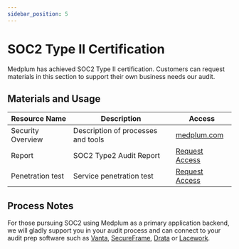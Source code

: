 ```yaml
---
sidebar_position: 5
---
```


# SOC2 Type II Certification

Medplum has achieved SOC2 Type II certification. Customers can request materials in this section to support their own business needs our audit.

## Materials and Usage

| Resource Name     | Description                        | Access                                                                                                  |
| ----------------- | ---------------------------------- | ------------------------------------------------------------------------------------------------------- |
| Security Overview | Description of processes and tools | [medplum.com](https://www.medplum.com/security)                                                         |
| Report            | SOC2 Type2 Audit Report            | [Request Access](https://drive.google.com/file/d/1V_pTMq9a8WlZP1sKiMruFmuGUK1X3c3d/view?usp=sharing) |
| Penetration test  | Service penetration test           | [Request Access](https://drive.google.com/file/d/1oR3RW4GAtCdC4fP6Uw_3U3IZZnREUHTZ/view?usp=sharing)    |

## Process Notes

For those pursuing SOC2 using Medplum as a primary application backend, we will gladly support you in your audit process and can connect to your audit prep software such as [Vanta](https://www.vanta.com/), [SecureFrame](https://secureframe.com/), [Drata](https://drata.com/) or [Lacework](https://www.lacework.com/).
